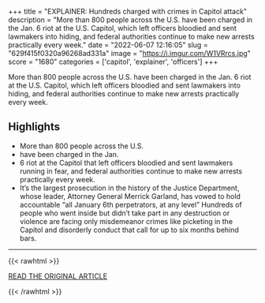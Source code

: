 +++
title = "EXPLAINER: Hundreds charged with crimes in Capitol attack"
description = "More than 800 people across the U.S. have been charged in the Jan. 6 riot at the U.S. Capitol, which left officers bloodied and sent lawmakers into hiding, and federal authorities continue to make new arrests practically every week."
date = "2022-06-07 12:16:05"
slug = "629f415f0320a96268ad331a"
image = "https://i.imgur.com/W1VRrcs.jpg"
score = "1680"
categories = ['capitol', 'explainer', 'officers']
+++

More than 800 people across the U.S. have been charged in the Jan. 6 riot at the U.S. Capitol, which left officers bloodied and sent lawmakers into hiding, and federal authorities continue to make new arrests practically every week.

## Highlights

- More than 800 people across the U.S.
- have been charged in the Jan.
- 6 riot at the Capitol that left officers bloodied and sent lawmakers running in fear, and federal authorities continue to make new arrests practically every week.
- It’s the largest prosecution in the history of the Justice Department, whose leader, Attorney General Merrick Garland, has vowed to hold accountable “all January 6th perpetrators, at any level” Hundreds of people who went inside but didn’t take part in any destruction or violence are facing only misdemeanor crimes like picketing in the Capitol and disorderly conduct that call for up to six months behind bars.

---

{{< rawhtml >}}
  <p class="article-category">
    <a target="_blank" href="https://apnews.com/article/c2e427dc0fa16077d7fb98c06e61149f">READ THE ORIGINAL ARTICLE</a>
  </p>
{{< /rawhtml >}}
